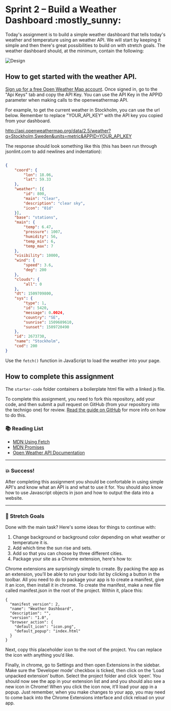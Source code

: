 # Sprint 2 – Build a Weather Dashboard :mostly_sunny:

Today's assignment is to build a simple weather dashboard that tells today's weather and temperature using an weather API. We will start by keeping it simple and then there's great possibilities to build on with stretch goals. The weather dashboard should, at the minimum, contain the following: 

![Design](https://github.com/Technigo/assignment-weather/blob/master/weather_app.png)

## How to get started with the weather API.

[Sign up for a free Open Weather Map account](https://home.openweathermap.org/users/sign_up). Once signed in, go to the "Api Keys" tab and copy the API Key. You can use the API Key in the APPID parameter when making calls to the openweathermap API.

For example, to get the current weather in Stockholm, you can use the url below. Remember to replace "YOUR_API_KEY" with the API key you copied from your dashboard.

http://api.openweathermap.org/data/2.5/weather?q=Stockholm,Sweden&units=metric&APPID=YOUR_API_KEY

The response should look something like this (this has been run through jsonlint.com to add newlines and indentation):

```json

{
	"coord": {
		"lon": 18.06,
		"lat": 59.33
	},
	"weather": [{
		"id": 800,
		"main": "Clear",
		"description": "clear sky",
		"icon": "01d"
	}],
	"base": "stations",
	"main": {
		"temp": 6.47,
		"pressure": 1007,
		"humidity": 56,
		"temp_min": 6,
		"temp_max": 7
	},
	"visibility": 10000,
	"wind": {
		"speed": 3.6,
		"deg": 200
	},
	"clouds": {
		"all": 0
	},
	"dt": 1509709800,
	"sys": {
		"type": 1,
		"id": 5420,
		"message": 0.0024,
		"country": "SE",
		"sunrise": 1509689610,
		"sunset": 1509720490
	},
	"id": 2673730,
	"name": "Stockholm",
	"cod": 200
}
```

Use the `fetch()` function in JavaScript to load the weather into your page.

## How to complete this assignment

The `starter-code` folder containers a boilerplate html file with a linked js file. 

To complete this assignment, you need to fork this repository, add your code, and then submit a pull request on GitHub (from your repository into the technigo one) for review. [Read the guide on GitHub](https://guides.github.com/activities/forking/) for more info on how to do this.

### :books: Reading List

* [MDN Using Fetch](https://developer.mozilla.org/en-US/docs/Web/API/Fetch_API/Using_Fetch)
* [MDN Promises](https://developer.mozilla.org/en-US/docs/Web/JavaScript/Reference/Global_Objects/Promise)
* [Open Weather API Documentation](https://openweathermap.org/current)

---

### :boom: Success!

After completing this assignment you should be confortable in using simple API's and know what an API is and what to use it for. You should also know how to use Javascript objects in json and how to output the data into a website. 

---

### :runner: Stretch Goals

Done with the main task? Here's some ideas for things to continue with:

1. Change background or background color depending on what weather or temperature it is. 
1. Add which time the sun rise and sets. 
1. Add so that you can choose by three different cities. 
1. Package your site as a Chrome extension, here's how to: 

Chrome extensions are surprisingly simple to create. By packing the app as an extension, you’ll be able to run your todo list by clicking a button in the toolbar. All you need to do to package your app is to create a manifest, give it an icon, then install it in chrome. To create the manifest, make a new file called manifest.json in the root of the project. Within it, place this:

```
{
  "manifest_version": 2,
  "name": "Weather Dashboard",
  "description": "",
  "version": "1.0",
  "browser_action": {
    "default_icon": "icon.png",
    "default_popup": "index.html"
  }
}
```
Next, copy this placeholder icon to the root of the project. You can replace the icon with anything you’d like.

Finally, in chrome, go to Settings and then open Extensions in the sidebar. Make sure the ‘Developer mode’ checkbox is ticked, then click on the ‘Load unpacked extension’ button. Select the project folder and click ‘open’. You should now see the app in your extension list and and you should also see a new icon in Chrome! When you click the icon now, it’ll load your app in a popup. Just remember, when you make changes to your app, you may need to come back into the Chrome Extensions interface and click reload on your app.

